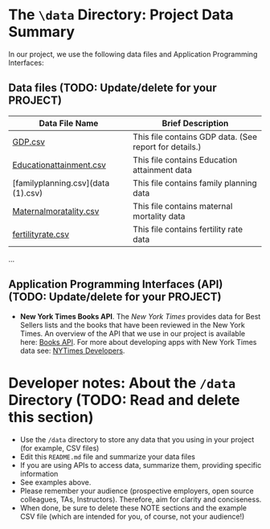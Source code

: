 # The `\data` Directory: Project Data Summary 

In our project, we use the following data files and Application Programming Interfaces:

## Data files (TODO: Update/delete for your PROJECT)
|Data File Name | Brief Description|
|---------------| -----------------|
|[GDP.csv](API_NY.GDP.MKTP.CD_DS2_en_csv_v2_4690071.csv) | This file contains GDP data. (See report for details.) |
|[Educationattainment.csv](fusion_GLOBAL_DATAFLOW_UNICEF_1.0_.GN_ED_ATTN.F..csv) | This file contains Education attainment data|
|[familyplanning.csv](data (1).csv)| This file contains family planning data|
|[Maternalmoratality.csv](maternalMortalityRatio.csv)| This file contains maternal mortality data|
|[fertilityrate.csv](API_SP.DYN.TFRT.IN_DS2_en_csv_v2_4683645.csv)| This file contains fertility rate data|
... 

## Application Programming Interfaces (API) (TODO: Update/delete for your PROJECT)

* **New York Times Books API**. The _New York Times_ provides data for Best
Sellers lists and the books that have been reviewed in the New York Times. An overview of the API that we use in our project is available here: [Books API](https://developer.nytimes.com/docs/books-product/1/overview). For more about developing apps with New York Times data see: [NYTimes Developers](https://developer.nytimes.com/).

# Developer notes: About the `/data` Directory (TODO: Read and delete this section)

* Use the `/data` directory to store any data that you using in your project (for example, CSV files)
* Edit this `README.md` file and summarize your data files
* If you are using APIs to access data, summarize them, providing specific information
* See examples above.
* Please remember your audience (prospective employers, open source colleagues, TAs, Instructors). Therefore, 
aim for clarity and conciseness.
* When done, be sure to delete these NOTE sections and the example CSV file (which are intended for you, of course, not your audience!)
